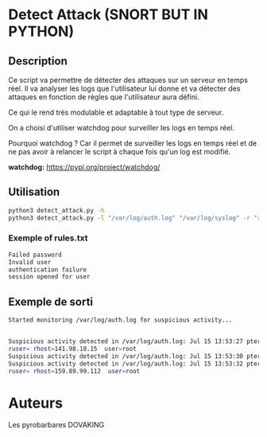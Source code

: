 # Detect Attack (SNORT BUT IN PYTHON)

## Description

Ce script va permettre de détecter des attaques sur un serveur en temps réel. Il va analyser les logs que l'utilisateur lui donne et va détecter des attaques en fonction de règles que l'utilisateur aura défini.

Ce qui le rend très modulable et adaptable à tout type de serveur.

On a choisi d'utiliser watchdog pour surveiller les logs en temps réel. 

Pourquoi watchdog ? Car il permet de surveiller les logs en temps réel et de ne pas avoir à relancer le script à chaque fois qu'un log est modifié.

**watchdog:** https://pypi.org/project/watchdog/


## Utilisation

```bash
python3 detect_attack.py -h
python3 detect_attack.py -l "/var/log/auth.log" "/var/log/syslog" -r "rules.txt"
```

### Exemple of rules.txt

```txt
Failed password
Invalid user           
authentication failure   
session opened for user
```

## Exemple de sorti

```bash
Started monitoring /var/log/auth.log for suspicious activity...      


Suspicious activity detected in /var/log/auth.log: Jul 15 13:53:27 pterodactyl sshd[1454623]: pam_unix(sshd:auth): authentication failure; logname= uid=0 euid=0 tty=ssh    
ruser= rhost=141.98.10.15  user=root                                                                                                                                        
Suspicious activity detected in /var/log/auth.log: Jul 15 13:53:30 pterodactyl sshd[1454623]: Failed password for root from 141.98.10.15 port 50624 ssh2                    
Suspicious activity detected in /var/log/auth.log: Jul 15 13:53:32 pterodactyl sshd[1454603]: pam_unix(sshd:auth): authentication failure; logname= uid=0 euid=0 tty=ssh    
ruser= rhost=159.89.99.112  user=root   
```

# Auteurs
Les pyrobarbares DOVAKING